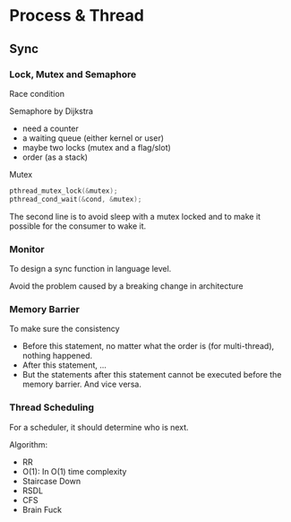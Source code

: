 # Process & Thread

## Sync

### Lock, Mutex and Semaphore

Race condition

Semaphore by Dijkstra

- need a counter
- a waiting queue (either kernel or user)
- maybe two locks (mutex and a flag/slot)
- order (as a stack)

Mutex
```c
pthread_mutex_lock(&mutex);
pthread_cond_wait(&cond, &mutex);
```

The second line is to avoid sleep with a mutex locked and to make it possible for the consumer to wake it.

### Monitor

To design a sync function in language level.

Avoid the problem caused by a breaking change in architecture

### Memory Barrier

To make sure the consistency

- Before this statement, no matter what the order is (for multi-thread), nothing happened.
- After this statement, ...
- But the statements after this statement cannot be executed before the memory barrier. And vice versa.

### Thread Scheduling

For a scheduler, it should determine who is next.

Algorithm:
- RR
- O(1): In O(1) time complexity
- Staircase Down
- RSDL
- CFS
- Brain Fuck
